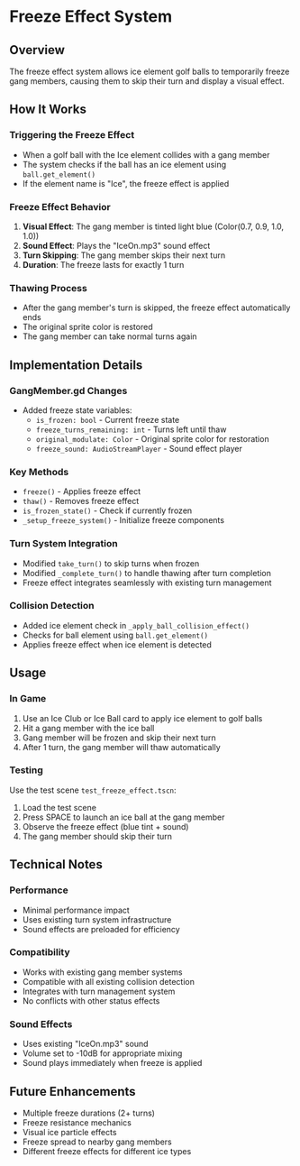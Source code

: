 # Freeze Effect System

## Overview
The freeze effect system allows ice element golf balls to temporarily freeze gang members, causing them to skip their turn and display a visual effect.

## How It Works

### Triggering the Freeze Effect
- When a golf ball with the Ice element collides with a gang member
- The system checks if the ball has an ice element using `ball.get_element()`
- If the element name is "Ice", the freeze effect is applied

### Freeze Effect Behavior
1. **Visual Effect**: The gang member is tinted light blue (Color(0.7, 0.9, 1.0, 1.0))
2. **Sound Effect**: Plays the "IceOn.mp3" sound effect
3. **Turn Skipping**: The gang member skips their next turn
4. **Duration**: The freeze lasts for exactly 1 turn

### Thawing Process
- After the gang member's turn is skipped, the freeze effect automatically ends
- The original sprite color is restored
- The gang member can take normal turns again

## Implementation Details

### GangMember.gd Changes
- Added freeze state variables:
  - `is_frozen: bool` - Current freeze state
  - `freeze_turns_remaining: int` - Turns left until thaw
  - `original_modulate: Color` - Original sprite color for restoration
  - `freeze_sound: AudioStreamPlayer` - Sound effect player

### Key Methods
- `freeze()` - Applies freeze effect
- `thaw()` - Removes freeze effect
- `is_frozen_state()` - Check if currently frozen
- `_setup_freeze_system()` - Initialize freeze components

### Turn System Integration
- Modified `take_turn()` to skip turns when frozen
- Modified `_complete_turn()` to handle thawing after turn completion
- Freeze effect integrates seamlessly with existing turn management

### Collision Detection
- Added ice element check in `_apply_ball_collision_effect()`
- Checks for ball element using `ball.get_element()`
- Applies freeze effect when ice element is detected

## Usage

### In Game
1. Use an Ice Club or Ice Ball card to apply ice element to golf balls
2. Hit a gang member with the ice ball
3. Gang member will be frozen and skip their next turn
4. After 1 turn, the gang member will thaw automatically

### Testing
Use the test scene `test_freeze_effect.tscn`:
1. Load the test scene
2. Press SPACE to launch an ice ball at the gang member
3. Observe the freeze effect (blue tint + sound)
4. The gang member should skip their turn

## Technical Notes

### Performance
- Minimal performance impact
- Uses existing turn system infrastructure
- Sound effects are preloaded for efficiency

### Compatibility
- Works with existing gang member systems
- Compatible with all existing collision detection
- Integrates with turn management system
- No conflicts with other status effects

### Sound Effects
- Uses existing "IceOn.mp3" sound
- Volume set to -10dB for appropriate mixing
- Sound plays immediately when freeze is applied

## Future Enhancements
- Multiple freeze durations (2+ turns)
- Freeze resistance mechanics
- Visual ice particle effects
- Freeze spread to nearby gang members
- Different freeze effects for different ice types 
